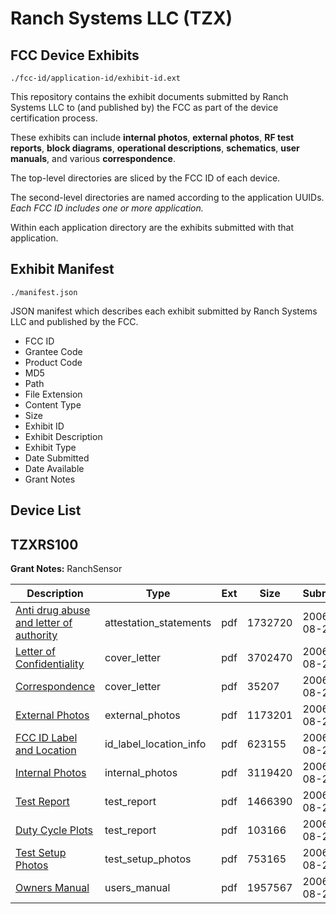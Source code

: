# Ranch Systems LLC (TZX)
## FCC Device Exhibits

```
./fcc-id/application-id/exhibit-id.ext
```

This repository contains the exhibit documents submitted by Ranch Systems LLC to (and published by) the FCC as part of the device certification process.

These exhibits can include **internal photos**, **external photos**, **RF test reports**, **block diagrams**, **operational descriptions**, **schematics**, **user manuals**, and various **correspondence**.

The top-level directories are sliced by the FCC ID of each device.

The second-level directories are named according to the application UUIDs. *Each FCC ID includes one or more application.*

Within each application directory are the exhibits submitted with that application. 

## Exhibit Manifest

```
./manifest.json
```

JSON manifest which describes each exhibit submitted by Ranch Systems LLC and published by the FCC.

- FCC ID
- Grantee Code
- Product Code
- MD5
- Path
- File Extension
- Content Type
- Size
- Exhibit ID
- Exhibit Description
- Exhibit Type
- Date Submitted
- Date Available
- Grant Notes

## Device List
## TZXRS100
**Grant Notes:** RanchSensor

| Description | Type | Ext | Size | Submitted | Available |
| ----------- | ---- | --- | ---- | --------- | --------- |
| [Anti drug abuse and letter of authority](TZXRS100/ce68aaaf799460946d61a60fd30ee5a5/697816.pdf) | attestation_statements | pdf | 1732720 | 2006-08-25 | 2006-08-25 |
| [Letter of Confidentiality](TZXRS100/ce68aaaf799460946d61a60fd30ee5a5/697818.pdf) | cover_letter | pdf | 3702470 | 2006-08-25 | 2006-08-25 |
| [Correspondence](TZXRS100/ce68aaaf799460946d61a60fd30ee5a5/697827.pdf) | cover_letter | pdf | 35207 | 2006-08-25 | 2006-08-25 |
| [External Photos](TZXRS100/ce68aaaf799460946d61a60fd30ee5a5/697819.pdf) | external_photos | pdf | 1173201 | 2006-08-25 | 2006-08-25 |
| [FCC ID Label and Location](TZXRS100/ce68aaaf799460946d61a60fd30ee5a5/697820.pdf) | id_label_location_info | pdf | 623155 | 2006-08-25 | 2006-08-25 |
| [Internal Photos](TZXRS100/ce68aaaf799460946d61a60fd30ee5a5/697821.pdf) | internal_photos | pdf | 3119420 | 2006-08-25 | 2006-08-25 |
| [Test Report](TZXRS100/ce68aaaf799460946d61a60fd30ee5a5/697824.pdf) | test_report | pdf | 1466390 | 2006-08-25 | 2006-08-25 |
| [Duty Cycle Plots](TZXRS100/ce68aaaf799460946d61a60fd30ee5a5/697828.pdf) | test_report | pdf | 103166 | 2006-08-25 | 2006-08-25 |
| [Test Setup Photos](TZXRS100/ce68aaaf799460946d61a60fd30ee5a5/697826.pdf) | test_setup_photos | pdf | 753165 | 2006-08-25 | 2006-08-25 |
| [Owners Manual](TZXRS100/ce68aaaf799460946d61a60fd30ee5a5/697825.pdf) | users_manual | pdf | 1957567 | 2006-08-25 | 2006-08-25 |
